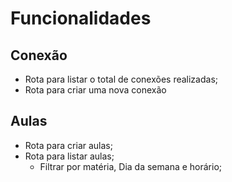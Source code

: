 # Funcionalidades

## Conexão

- Rota para listar o total de conexões realizadas;
- Rota para criar uma nova conexão

## Aulas

- Rota para criar aulas;
- Rota para listar aulas;
  - Filtrar por matéria, Dia da semana e horário;